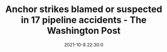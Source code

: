 ---
"title": "Anchor strikes blamed or suspected in 17 pipeline accidents - The Washington Post"
"date": "2021-10-8 22:30:0"
"feed_name": "GOOGLENEWSDRILLING"
"feed_website": "https://news.google.com/search?q=drilling%2Bincident&hl=en-US&gl=US&ceid=US:en"
"feed_rss": "https://news.google.com/rss/search?q=drilling%2Bincident&hl=en-US&gl=US&ceid=US:en"
"link": "https://www.washingtonpost.com/business/mystery-lingers-around-cause-of-california-oil-pipeline-leak/2021/10/08/e716b194-27ec-11ec-8739-5cb6aba30a30_story.html"
"source": "{'href': 'https://www.washingtonpost.com', 'title': 'The Washington Post'}"
"file": "_posts/2021-1-1-e34cda4bfd7c8627867c982338b80bafa1c62e7d.md"
"accident": "1"
"drilling": "0"
"dead": "0"
"injured": "0"
"arrested": "0"
"place": "unknown place"
"where": "unknown site"
"causes": "unknown"
"place_uri": "unknown place"
---